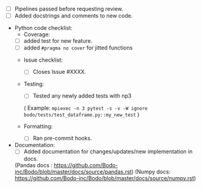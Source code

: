 - [ ] Pipelines passed before requesting review.
- [ ] Added docstrings and comments to new code.

- Python code checklist:
  - Coverage:
   - [ ] added test for new feature.
   - [ ] added `#pragma no cover` for jitted functions

  - Issue checklist:
    - [ ] Closes Issue #XXXX. 
 
  - Testing:
    - [ ] Tested any newly added tests with np3 
    
    ( Example: `mpiexec -n 3 pytest -s -v -W ignore bodo/tests/test_dataframe.py::my_new_test` )

  - Formatting:
    - [ ] Ran pre-commit hooks.

- Documentation:
  - [ ] Added documentation for changes/updates/new implementation in docs.
  
   (Pandas docs : https://github.com/Bodo-inc/Bodo/blob/master/docs/source/pandas.rst)
   (Numpy docs: https://github.com/Bodo-inc/Bodo/blob/master/docs/source/numpy.rst)
